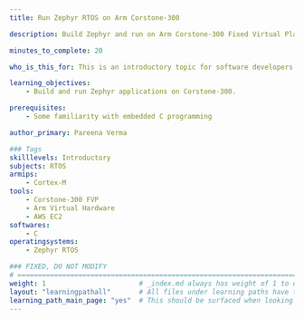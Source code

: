 ```yaml
---
title: Run Zephyr RTOS on Arm Corstone-300

description: Build Zephyr and run on Arm Corstone-300 Fixed Virtual Platform

minutes_to_complete: 20

who_is_this_for: This is an introductory topic for software developers getting started with Zephyr RTOS.

learning_objectives: 
    - Build and run Zephyr applications on Corstone-300.

prerequisites:
    - Some familiarity with embedded C programming

author_primary: Pareena Verma

### Tags
skilllevels: Introductory
subjects: RTOS
armips:
    - Cortex-M
tools:
    - Corstone-300 FVP
    - Arm Virtual Hardware
    - AWS EC2
softwares:
    - C
operatingsystems:
    - Zephyr RTOS

### FIXED, DO NOT MODIFY
# ================================================================================
weight: 1                       # _index.md always has weight of 1 to order correctly
layout: "learningpathall"       # All files under learning paths have this same wrapper
learning_path_main_page: "yes"  # This should be surfaced when looking for related content. Only set for _index.md of learning path content.
---
```

